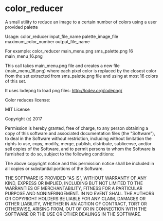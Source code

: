 # color_reducer
A small utility to reduce an image to a certain number of colors using a user provided palette

Usage: color_reducer input_file_name palette_image_file maximum_color_number output_file_name

For example: color_reducer main_menu.png sms_palette.png 16 main_menu_16.png

This call takes main_menu.png file and creates a new file (main_menu_16.png) where each pixel color is replaced by the closest color from the set extracted from sms_palette.png file and using at most 16 colors of this set.

It uses lodepng to load png files: http://lodev.org/lodepng/

Color reduces license:

MIT License

Copyright (c) 2017 

Permission is hereby granted, free of charge, to any person obtaining a copy
of this software and associated documentation files (the "Software"), to deal
in the Software without restriction, including without limitation the rights
to use, copy, modify, merge, publish, distribute, sublicense, and/or sell
copies of the Software, and to permit persons to whom the Software is
furnished to do so, subject to the following conditions:

The above copyright notice and this permission notice shall be included in all
copies or substantial portions of the Software.

THE SOFTWARE IS PROVIDED "AS IS", WITHOUT WARRANTY OF ANY KIND, EXPRESS OR
IMPLIED, INCLUDING BUT NOT LIMITED TO THE WARRANTIES OF MERCHANTABILITY,
FITNESS FOR A PARTICULAR PURPOSE AND NONINFRINGEMENT. IN NO EVENT SHALL THE
AUTHORS OR COPYRIGHT HOLDERS BE LIABLE FOR ANY CLAIM, DAMAGES OR OTHER
LIABILITY, WHETHER IN AN ACTION OF CONTRACT, TORT OR OTHERWISE, ARISING FROM,
OUT OF OR IN CONNECTION WITH THE SOFTWARE OR THE USE OR OTHER DEALINGS IN THE
SOFTWARE.